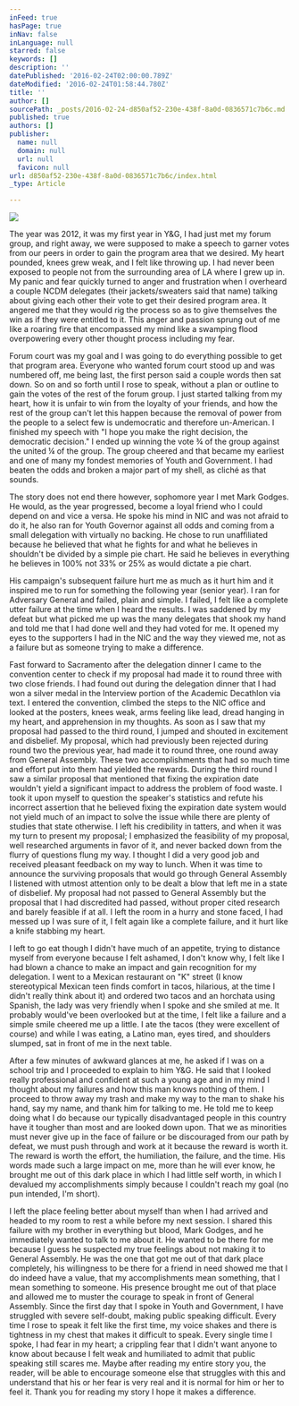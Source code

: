 ```yaml
---
inFeed: true
hasPage: true
inNav: false
inLanguage: null
starred: false
keywords: []
description: ''
datePublished: '2016-02-24T02:00:00.789Z'
dateModified: '2016-02-24T01:58:44.780Z'
title: ''
author: []
sourcePath: _posts/2016-02-24-d850af52-230e-438f-8a0d-0836571c7b6c.md
published: true
authors: []
publisher:
  name: null
  domain: null
  url: null
  favicon: null
url: d850af52-230e-438f-8a0d-0836571c7b6c/index.html
_type: Article

---
```

![](https://s3-us-west-2.amazonaws.com/the-grid-img/p/27ec92f0d4d0c72ed1a38bdd497000c91979dca5.jpg)

​The year was 2012, it was my first year in Y&G, I had just met my forum group, and right away, we were supposed to make a speech to garner votes from our peers in order to gain the program area that we desired. My heart pounded, knees grew weak, and I felt like throwing up. I had never been exposed to people not from the surrounding area of LA where I grew up in. My panic and fear quickly turned to anger and frustration when I overheard a couple NCDM delegates (their jackets/sweaters said that name) talking about giving each other their vote to get their desired program area. It angered me that they would rig the process so as to give themselves the win as if they were entitled to it. This anger and passion sprung out of me like a roaring fire that encompassed my mind like a swamping flood overpowering every other thought process including my fear. 

Forum court was my goal and I was going to do everything possible to get that program area. Everyone who wanted forum court stood up and was numbered off, me being last, the first person said a couple words then sat down. So on and so forth until I rose to speak, without a plan or outline to gain the votes of the rest of the forum group. I just started talking from my heart, how it is unfair to win from the loyalty of your friends, and how the rest of the group can't let this happen because the removal of power from the people to a select few is undemocratic and therefore un-American. I finished my speech with "I hope you make the right decision, the democratic decision." I ended up winning the vote ¾ of the group against the united ¼ of the group. The group cheered and that became my earliest and one of many my fondest memories of Youth and Government. I had beaten the odds and broken a major part of my shell, as cliché as that sounds. 

The story does not end there however, sophomore year I met Mark Godges. He would, as the year progressed, become a loyal friend who I could depend on and vice a versa. He spoke his mind in NIC and was not afraid to do it, he also ran for Youth Governor against all odds and coming from a small delegation with virtually no backing. He chose to run unaffiliated because he believed that what he fights for and what he believes in shouldn't be divided by a simple pie chart. He said he believes in everything he believes in 100% not 33% or 25% as would dictate a pie chart. 

His campaign's subsequent failure hurt me as much as it hurt him and it inspired me to run for something the following year (senior year). I ran for Adversary General and failed, plain and simple. I failed, I felt like a complete utter failure at the time when I heard the results. I was saddened by my defeat but what picked me up was the many delegates that shook my hand and told me that I had done well and they had voted for me. It opened my eyes to the supporters I had in the NIC and the way they viewed me, not as a failure but as someone trying to make a difference. 

Fast forward to Sacramento after the delegation dinner I came to the convention center to check if my proposal had made it to round three with two close friends. I had found out during the delegation dinner that I had won a silver medal in the Interview portion of the Academic Decathlon via text. I entered the convention, climbed the steps to the NIC office and looked at the posters, knees weak, arms feeling like lead, dread hanging in my heart, and apprehension in my thoughts. As soon as I saw that my proposal had passed to the third round, I jumped and shouted in excitement and disbelief. My proposal, which had previously been rejected during round two the previous year, had made it to round three, one round away from General Assembly. These two accomplishments that had so much time and effort put into them had yielded the rewards. During the third round I saw a similar proposal that mentioned that fixing the expiration date wouldn't yield a significant impact to address the problem of food waste. I took it upon myself to question the speaker's statistics and refute his incorrect assertion that he believed fixing the expiration date system would not yield much of an impact to solve the issue while there are plenty of studies that state otherwise. I left his credibility in tatters, and when it was my turn to present my proposal; I emphasized the feasibility of my proposal, well researched arguments in favor of it, and never backed down from the flurry of questions flung my way. I thought I did a very good job and received pleasant feedback on my way to lunch. When it was time to announce the surviving proposals that would go through General Assembly I listened with utmost attention only to be dealt a blow that left me in a state of disbelief. My proposal had not passed to General Assembly but the proposal that I had discredited had passed, without proper cited research and barely feasible if at all. I left the room in a hurry and stone faced, I had messed up I was sure of it, I felt again like a complete failure, and it hurt like a knife stabbing my heart. 

I left to go eat though I didn't have much of an appetite, trying to distance myself from everyone because I felt ashamed, I don't know why, I felt like I had blown a chance to make an impact and gain recognition for my delegation. I went to a Mexican restaurant on "K" street (I know stereotypical Mexican teen finds comfort in tacos, hilarious, at the time I didn't really think about it) and ordered two tacos and an horchata using Spanish, the lady was very friendly when I spoke and she smiled at me. It probably would've been overlooked but at the time, I felt like a failure and a simple smile cheered me up a little. I ate the tacos (they were excellent of course) and while I was eating, a Latino man, eyes tired, and shoulders slumped, sat in front of me in the next table. 

After a few minutes of awkward glances at me, he asked if I was on a school trip and I proceeded to explain to him Y&G. He said that I looked really professional and confident at such a young age and in my mind I thought about my failures and how this man knows nothing of them. I proceed to throw away my trash and make my way to the man to shake his hand, say my name, and thank him for talking to me. He told me to keep doing what I do because our typically disadvantaged people in this country have it tougher than most and are looked down upon. That we as minorities must never give up in the face of failure or be discouraged from our path by defeat, we must push through and work at it because the reward is worth it. The reward is worth the effort, the humiliation, the failure, and the time. His words made such a large impact on me, more than he will ever know, he brought me out of this dark place in which I had little self worth, in which I devalued my accomplishments simply because I couldn't reach my goal (no pun intended, I'm short). 

I left the place feeling better about myself than when I had arrived and headed to my room to rest a while before my next session. I shared this failure with my brother in everything but blood, Mark Godges, and he immediately wanted to talk to me about it. He wanted to be there for me because I guess he suspected my true feelings about not making it to General Assembly. He was the one that got me out of that dark place completely, his willingness to be there for a friend in need showed me that I do indeed have a value, that my accomplishments mean something, that I mean something to someone. His presence brought me out of that place and allowed me to muster the courage to speak in front of General Assembly. Since the first day that I spoke in Youth and Government, I have struggled with severe self-doubt, making public speaking difficult. Every time I rose to speak it felt like the first time, my voice shakes and there is tightness in my chest that makes it difficult to speak. Every single time I spoke, I had fear in my heart; a crippling fear that I didn't want anyone to know about because I felt weak and humiliated to admit that public speaking still scares me. Maybe after reading my entire story you, the reader, will be able to encourage someone else that struggles with this and understand that his or her fear is very real and it is normal for him or her to feel it. Thank you for reading my story I hope it makes a difference.